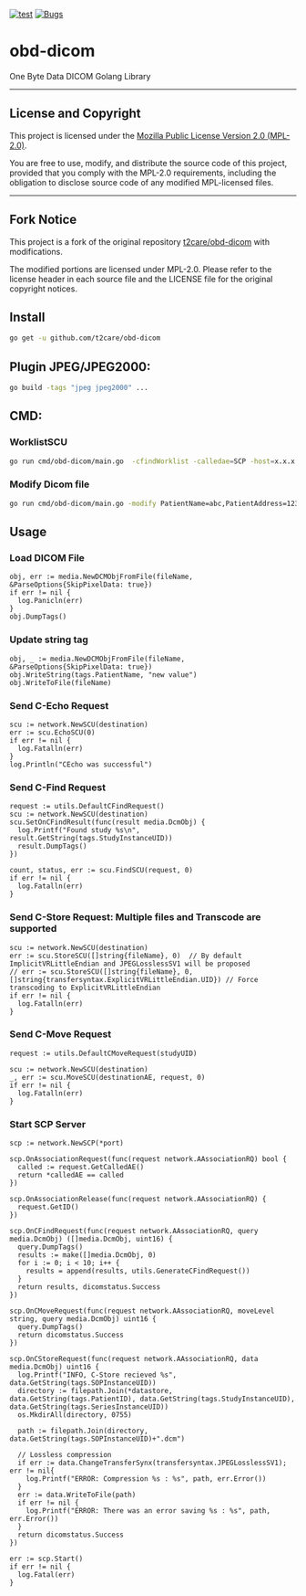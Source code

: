 

[![test](https://github.com/t2care/obd-dicom/actions/workflows/pr.yml/badge.svg)](https://github.com/t2care/obd-dicom/actions/workflows/pr.yml)
[![Bugs](https://sonarcloud.io/api/project_badges/measure?project=t2care_obd-dicom&metric=bugs)](https://sonarcloud.io/summary/new_code?id=t2care_obd-dicom)

# obd-dicom



One Byte Data DICOM Golang Library


---

## License and Copyright

This project is licensed under the [Mozilla Public License Version 2.0 (MPL-2.0)](https://mozilla.org/MPL/2.0/).

You are free to use, modify, and distribute the source code of this project, provided that you comply with the MPL-2.0 requirements, including the obligation to disclose source code of any modified MPL-licensed files.

---
## Fork Notice

This project is a fork of the original repository [t2care/obd-dicom](https://github.com/t2care/obd-dicom) with modifications.

The modified portions are licensed under MPL-2.0. Please refer to the license header in each source file and the LICENSE file for the original copyright notices.

## Install

```bash
go get -u github.com/t2care/obd-dicom
```

## Plugin JPEG/JPEG2000:

```bash
go build -tags "jpeg jpeg2000" ...
```

## CMD:

### WorklistSCU

```bash
go run cmd/obd-dicom/main.go  -cfindWorklist -calledae=SCP -host=x.x.x.x -port=y
```

### Modify Dicom file

```bash
go run cmd/obd-dicom/main.go -modify PatientName=abc,PatientAddress=123 -file samples/test.dcm
```

## Usage

### Load DICOM File

```golang
obj, err := media.NewDCMObjFromFile(fileName, &ParseOptions{SkipPixelData: true})
if err != nil {
  log.Panicln(err)
}
obj.DumpTags()
```

### Update string tag

```golang
obj, _ := media.NewDCMObjFromFile(fileName, &ParseOptions{SkipPixelData: true})
obj.WriteString(tags.PatientName, "new value")
obj.WriteToFile(fileName)
```

### Send C-Echo Request
```golang
scu := network.NewSCU(destination)
err := scu.EchoSCU(0)
if err != nil {
  log.Fatalln(err)
}
log.Println("CEcho was successful")
```

### Send C-Find Request
```golang
request := utils.DefaultCFindRequest()
scu := network.NewSCU(destination)
scu.SetOnCFindResult(func(result media.DcmObj) {
  log.Printf("Found study %s\n", result.GetString(tags.StudyInstanceUID))
  result.DumpTags()
})

count, status, err := scu.FindSCU(request, 0)
if err != nil {
  log.Fatalln(err)
}
```

### Send C-Store Request: Multiple files and Transcode are supported
```golang
scu := network.NewSCU(destination)
err := scu.StoreSCU([]string{fileName}, 0)  // By default ImplicitVRLittleEndian and JPEGLosslessSV1 will be proposed 
// err := scu.StoreSCU([]string{fileName}, 0, []string{transfersyntax.ExplicitVRLittleEndian.UID}) // Force transcoding to ExplicitVRLittleEndian
if err != nil {
  log.Fatalln(err)
}
```

### Send C-Move Request
```golang
request := utils.DefaultCMoveRequest(studyUID)

scu := network.NewSCU(destination)
_, err := scu.MoveSCU(destinationAE, request, 0)
if err != nil {
  log.Fatalln(err)
}
```

### Start SCP Server
```golang
scp := network.NewSCP(*port)

scp.OnAssociationRequest(func(request network.AAssociationRQ) bool {
  called := request.GetCalledAE()
  return *calledAE == called
})

scp.OnAssociationRelease(func(request network.AAssociationRQ) {
  request.GetID()
})

scp.OnCFindRequest(func(request network.AAssociationRQ, query media.DcmObj) ([]media.DcmObj, uint16) {
  query.DumpTags()
  results := make([]media.DcmObj, 0)
  for i := 0; i < 10; i++ {
    results = append(results, utils.GenerateCFindRequest())
  }
  return results, dicomstatus.Success
})

scp.OnCMoveRequest(func(request network.AAssociationRQ, moveLevel string, query media.DcmObj) uint16 {
  query.DumpTags()
  return dicomstatus.Success
})

scp.OnCStoreRequest(func(request network.AAssociationRQ, data media.DcmObj) uint16 {
  log.Printf("INFO, C-Store recieved %s", data.GetString(tags.SOPInstanceUID))
  directory := filepath.Join(*datastore, data.GetString(tags.PatientID), data.GetString(tags.StudyInstanceUID), data.GetString(tags.SeriesInstanceUID))
  os.MkdirAll(directory, 0755)

  path := filepath.Join(directory, data.GetString(tags.SOPInstanceUID)+".dcm")

  // Lossless compression 
  if err := data.ChangeTransferSynx(transfersyntax.JPEGLosslessSV1); err != nil{
    log.Printf("ERROR: Compression %s : %s", path, err.Error())
  }
  err := data.WriteToFile(path)
  if err != nil {
    log.Printf("ERROR: There was an error saving %s : %s", path, err.Error())
  }
  return dicomstatus.Success
})

err := scp.Start()
if err != nil {
  log.Fatal(err)
}
```
